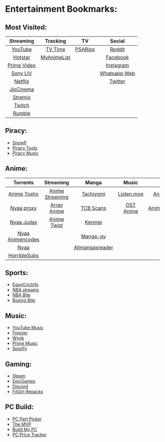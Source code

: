 # Entertainment Bookmarks:

## Most Visited:
| Streaming | Tracking | TV     | Social | 
| :---:     | :---:    | :---:  | :---:  |
| [YouTube](https://www.youtube.com/)        | [TV Time](https://www.tvtime.com/en)    | [PSARips](https://psa.wf/) | [Reddit](https://www.reddit.com/)         |
| [Hotstar](https://www.hotstar.com/)        | [MyAnimeList](https://myanimelist.net/) |                            | [Facebook](https://www.facebook.com/)     |
| [Prime Video](https://www.primevideo.com/) |                                         |                            | [Instagram](https://www.instagram.com/)   |
| [Sony LIV](https://www.sonyliv.com/)       |                                         |                            | [Whatsapp Web](https://web.whatsapp.com/) |
| [Netflix](https://www.netflix.com/)        |                                         |                            | [Twitter](https://twitter.com/)           |
| [JioCinema](https://www.jiocinema.com/)    |                                         |                            |                                           |
| [Stremio](https://web.stremio.com/#/)      |                                         |                            |                                           |
| [Twitch](https://www.twitch.tv/)           |                                         |                            |                                           |
| [Rumble](https://rumble.com/)              |                                         |                            |                                           |

## Piracy:
- [Snowfl](https://snowfl.com/)
- [Piracy Tools](https://www.reddit.com/r/piracy/wiki/megathread/tools/)
- [Piracy Music](https://www.reddit.com/r/Piracy/wiki/megathread/music/)

## Anime:
| Torrents | Streaming | Manga | Music | DDL   |
| :---:    | :---:     | :---: | :---: | :---: |
| [Anime Tosho](https://animetosho.org/search?q=1080p+x265) | [Anime Streaming](https://sanji.to/home) | [Tachiyomi](https://tachiyomi.org/)                  | [Listen.moe](https://listen.moe) | [Animeraw](https://sites.google.com/view/animerawsmasterlist/home) |
| [Nyaa proxy](https://ny.iss.one/)                         | [Array Anime](https://arrayanime.com)    | [TCB Scans](https://tcbscans.com/mangas/5/one-piece) | [OST Anime](https://ostnime.com/) | [AnimeKaizoku](https://animekaizoku.com/) |
| [Nyaa Judas](https://ny.iss.one/user/Judas)               | [Anime Twist](https://twist.moe)         | [Kenmei](https://www.kenmei.co/)                     |  |  |
| [Nyaa Animencodes](https://ny.iss.one/user/animencodes)   |                                          | [Manga-py](https://github.com/manga-py/manga-py)     |  |  |
| [Nyaa](https://nyaa.si/)                                  |                                          | [Allmangasreader](https://www.allmangasreader.com/)  |  |  |
| [HorribleSubs](https://horriblesubs.cc/)                  |                                          |                                                      |  |  |

## Sports:
- [EspnCricInfo](https://www.espncricinfo.com/)
- [NBA streams](https://nbastreams.app/)
- [NBA Bite](https://stream.nbabite.com/)
- [Boxing Bite](https://boxingbite.net/)

## Music:
- [YouTube Music](https://music.youtube.com/)
- [Freezer](https://freezer.life/)
- [Wynk](https://wynk.in/music)
- [Prime Music](https://music.amazon.in/)
- [Spotify](https://www.spotify.com/us/)

## Gaming:
- [Steam](https://store.steampowered.com/)
- [EpicGames](https://www.epicgames.com/store/en-US/)
- [Discord](https://discord.com/)
- [FitGirl Repacks](https://fitgirl-repacks.site/)

## PC Build:
- [PC Part Picker](https://pcpartpicker.com/)
- [The MVP](https://themvp.in/)
- [Build My PC](https://buildmypc.net/)
- [PC Price Tracker](https://pcpricetracker.in/)
